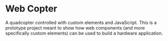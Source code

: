 # Web Copter

A quadcopter controlled with custom elements and JavaScript.
This is a prototype project meant to show how web components (and more specifically custom elements) can be used
to build a hardware application.
